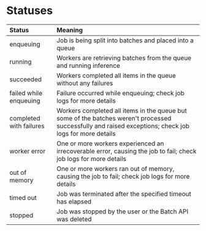 # Statuses

| Status | Meaning |
| :--- | :--- |
| enqueuing | Job is being split into batches and placed into a queue |
| running | Workers are retrieving batches from the queue and running inference |
| succeeded | Workers completed all items in the queue without any failures |
| failed while enqueuing | Failure occurred while enqueuing; check job logs for more details |
| completed with failures | Workers completed all items in the queue but some of the batches weren't processed successfully and raised exceptions; check job logs for more details |
| worker error | One or more workers experienced an irrecoverable error, causing the job to fail; check job logs for more details |
| out of memory | One or more workers ran out of memory, causing the job to fail; check job logs for more details |
| timed out | Job was terminated after the specified timeout has elapsed |
| stopped | Job was stopped by the user or the Batch API was deleted |

